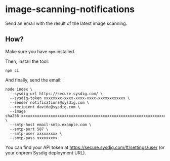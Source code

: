 # image-scanning-notifications

Send an email with the result of the latest image scanning.

## How?

Make sure you have `npm` installed.

Then, install the tool:

```
npm ci
```

And finally, send the email:

```
node index \
  --sysdig-url https://secure.sysdig.com/ \
  --sysdig-token xxxxxxxx-xxxx-xxxx-xxxx-xxxxxxxxxxxx \
  --sender notifications@sysdig.com \
  --recipient davide@sysdig.com \
  --image sha256:xxxxxxxxxxxxxxxxxxxxxxxxxxxxxxxxxxxxxxxxxxxxxxxxxxxxxxxxxxxxxxxx \
  --smtp-host email-smtp.example.com \
  --smtp-port 587 \
  --smtp-user xxxxxxxxx \
  --smtp-pass xxxxxxxxx
```

You can find your API token at https://secure.sysdig.com/#/settings/user (or your onprem Sysdig deployment URL).
